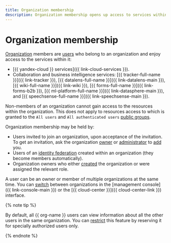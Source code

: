 ```yaml
---
title: Organization membership
description: Organization membership opens up access to services within the organization.
---
```


# Organization membership

[Organization](../quickstart.md) members are [users](../../overview/roles-and-resources.md#users) who belong to an organization and enjoy access to the services within it:

* [{{ yandex-cloud }} services]({{ link-cloud-services }}).
* Collaboration and business intelligence services: [{{ tracker-full-name }}]({{ link-tracker }}), [{{ datalens-full-name }}]({{ link-datalens-main }}), [{{ wiki-full-name }}]({{ link-wiki }}), [{{ forms-full-name }}]({{ link-forms-b2b }}), [{{ ml-platform-full-name }}]({{ link-datasphere-main }}), and [{{ speechsense-full-name }}]({{ link-speechsense-main }}).

Non-members of an organization cannot gain access to the resources within the organization. This does not apply to resources access to which is granted to the `All users` and `All authenticated users` [public groups](../../iam/concepts/access-control/public-group.md).

Organization membership may be held by:

* Users invited to join an organization, upon acceptance of the invitation. To get an invitation, ask the organization [owner](../security/index.md#organization-manager-organizations-owner) or [administrator](../security/index.md#organization-manager-admin) to [add](../operations/add-account.md) you.
* Users of an [identity federation](./add-federation.md) created within an organization (they become members automatically).
* Organization owners who either [created](../operations/manage-organizations.md#create-additional-org) the organization or were assigned the relevant role.

A user can be an owner or member of multiple organizations at the same time. You can [switch](../operations/manage-organizations.md#switch-to-another-org) between organizations in the [management console]({{ link-console-main }}) or the [{{ cloud-center }}]({{ cloud-center-link }}) interface.

{% note tip %}

By default, all {{ org-name }} users can view information about all the other users in the same organization. You can [restrict](../operations/hide-user-info.md) this feature by reserving it for specially authorized users only.

{% endnote %}